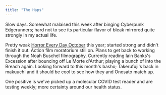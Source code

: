 ```yaml
---
title: "The Haps"
---
```

Slow days. Somewhat malaised this week after binging Cyberpunk Edgerunners; hard not to see its particular flavor of bleak mirrored quite strongly in my actual life. 

Pretty weak [Horror Every Day October](https://letterboxd.com/egghorn/films/diary/for/2024/10/) this year; started strong and didn't finish it out. Action film moratorium still on. Plans to get back to working through the Noah Buschel filmography. Currently reading Iain Banks's Excession after bouncing off Le Morte d'Arthur; playing a bunch of Into the Breach again. Looking forward to this month's basho; Takerufuji's back in makuuchi and it should  be cool to see how they and Onosato match up.

One positive is we've picked up a molecular COVID test reader and are testing weekly; more certainty around our health status. 
